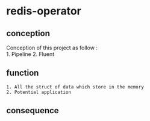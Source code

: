 # redis-operator
## conception  
Conception of this project as follow :  
    1. Pipeline 
    2. Fluent
    
## function
    1. All the struct of data which store in the memory
    2. Potential application
## consequence 
